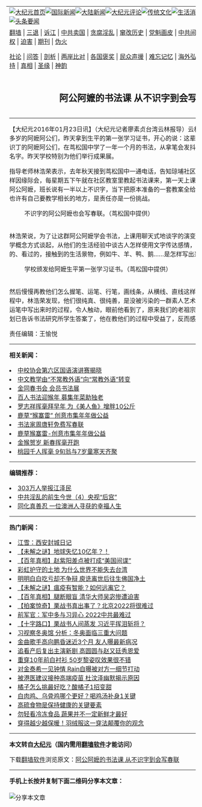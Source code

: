 <a name="1" id="1" target="_blank"></a><span id="1"></span>
<table align=center border="0"><tr><td colspan="2" VALIGN=TOP><a href="https://github.com/fkdnpz389/djy/blob/master/gb/nf1351518.md#1"><img src="https://raw.githubusercontent.com/fkdnpz389/www/master/t/djy/1.jpg" title="大纪元首页" alt="大纪元首页"></a><a href="https://github.com/fkdnpz389/djy/blob/master/gb/n24hr.md#1"><img src="https://raw.githubusercontent.com/fkdnpz389/www/master/t/djy/3.jpg" title="国际新闻" alt="国际新闻"></a><a href="https://github.com/fkdnpz389/djy/blob/master/gb/nsc413.md#1"><img src="https://raw.githubusercontent.com/fkdnpz389/www/master/t/djy/4.jpg" title="大陆新闻" alt="大陆新闻"></a><a href="https://github.com/fkdnpz389/djy/blob/master/gb/news392.md#1"><img src="https://raw.githubusercontent.com/fkdnpz389/www/master/t/djy/5.jpg" title="大纪元评论" alt="大纪元评论"></a><a href="https://github.com/fkdnpz389/djy/blob/master/gb/news2007.md#1"><img src="https://raw.githubusercontent.com/fkdnpz389/www/master/t/djy/6.jpg" title="传统文化" alt="传统文化"></a><a href="https://github.com/fkdnpz389/djy/blob/master/gb/news2008.md#1"><img src="https://raw.githubusercontent.com/fkdnpz389/www/master/t/djy/7.jpg" title="生活消费" alt="生活消费"></a><a href="https://github.com/fkdnpz389/djy/blob/master/gb/ncyule.md#1"><img src="https://raw.githubusercontent.com/fkdnpz389/www/master/t/djy/8.jpg" title="娱乐休闲" alt="娱乐休闲"></a><a href="https://github.com/fkdnpz389/djy/blob/master/gb/nsc1002.md#1"><img src="https://raw.githubusercontent.com/fkdnpz389/www/master/t/djy/9.jpg" title="健康" alt="健康"></a><a href="https://github.com/fkdnpz389/djy/blob/master/gb/nf6092.md#1"><img src="https://raw.githubusercontent.com/fkdnpz389/www/master/t/djy/10a.jpg" title="独家" alt="独家"></a><a href="https://github.com/fkdnpz389/djy/blob/master/gb/nf4514.md#1"><img src="https://raw.githubusercontent.com/fkdnpz389/www/master/t/djy/12a.jpg" title="头条要闻" alt="头条要闻"></a></td></tr>
<tr><td colspan="2" VALIGN=TOP><a target="_blank" href="https://github.com/fkdnpz389/www/blob/master/README.md?zsrh#1">翻墙</a> | <a target="_blank" href="https://github.com/fkdnpz389/djy/blob/master/gb/nf5657.md#1">三退</a> | <a target="_blank" href="https://github.com/fkdnpz389/djy/blob/master/gb/nf6124.md#1">诉江</a> | <a target="_blank" href="https://github.com/fkdnpz389/djy/blob/master/gb/nf1176117.md#1">中共卖国</a> | <a target="_blank" href="https://github.com/fkdnpz389/djy/blob/master/gb/nf5773.md#1">贪腐淫乱</a> | <a target="_blank" href="https://github.com/fkdnpz389/djy/blob/master/gb/nf1176115.md#1">窜改历史</a> | <a target="_blank" href="https://github.com/fkdnpz389/djy/blob/master/gb/nf1176107.md#1">党魁画皮</a> | <a target="_blank" href="https://github.com/fkdnpz389/djy/blob/master/gb/nf1320400.md#1">中共间谍</a> | <a target="_blank" href="https://github.com/fkdnpz389/djy/blob/master/gb/nf1176114.md#1">破坏传统</a> | <a target="_blank" href="https://github.com/fkdnpz389/ntdtv/blob/master/gb/prog447_1.md#1">恶贯满盈</a> | <a target="_blank" href="https://github.com/fkdnpz389/djy/blob/master/gb/ncid278.md#1">人权</a> | <a target="_blank" href="https://github.com/fkdnpz389/djy/blob/master/gb/nf1176111.md#1">迫害</a> | <a target="_blank" href="https://gitlab.com/szzdlab/mh-qikan/blob/master/README.md#1">期刊</a> | <a target="_blank" href="https://github.com/fkdnpz389/djy/blob/master/gb/nf5562.md#1">伪火</a></p><p><a target="_blank" href="https://github.com/fkdnpz389/djy/blob/master/gb/9p.md#1">社论</a> | <a target="_blank" href="https://github.com/fkdnpz389/djy/blob/master/gb/nf4378.md#1">问答</a> | <a target="_blank" href="https://github.com/fkdnpz389/djy/blob/master/gb/nf5792.md#1">剖析</a> | <a target="_blank" href="https://github.com/fkdnpz389/djy/blob/master/gb/nf5735.md#1">两岸比对</a> | <a target="_blank" href="https://github.com/fkdnpz389/djy/blob/master/gb/nf6119.md#1">各国褒奖</a> | <a target="_blank" href="https://github.com/fkdnpz389/djy/blob/master/gb/nf6120.md#1">民众声援</a> | <a target="_blank" href="https://github.com/fkdnpz389/djy/blob/master/gb/nf1188594.md#1">难忘记忆</a> | <a target="_blank" href="https://github.com/fkdnpz389/djy/blob/master/gb/nf3180.md#1">海外弘传</a> | <a target="_blank" href="https://github.com/fkdnpz389/djy/blob/master/gb/nf5410.md#1">万人上访</a> | <a target="_blank" href="https://github.com/fkdnpz389/www/blob/master/README.md?zsrh#1">平台首页</a> | <a target="_blank" href="https://github.com/fkdnpz389/djy/blob/master/gb/nf4386.md#1">支持</a> | <a target="_blank" href="https://github.com/fkdnpz389/djy/blob/master/gb/nf4389.md#1">真相</a> | <a target="_blank" href="https://github.com/fkdnpz389/djy/blob/master/gb/nf5790.md#1">圣缘</a> | <a target="_blank" href="https://github.com/fkdnpz389/djy/blob/master/gb/nf4786.md#1">神韵</a></td></tr>
<tr><td VALIGN=TOP width="626"><h2 align=center>阿公阿嬷的书法课 从不识字到会写春联</h2>

<h6></h6>
<hr>
<p>【大纪元2016年01月23日讯】（大纪元记者廖素贞台湾云林报导）云林水林琼埔社区的一群80多岁的阿嬷阿公们，昨天拿到生平的第一张学习证书，开心的说：这辈子没有遗憾了。这群目不识丁的阿嬷阿公们，在茑松国中学了一年一个月的书法，从拿笔会发抖，到会<ahref="https://github.com/fkdnpz389/djy/blob/master/gb/tag/%E5%86%99%E6%98%A5%E8%81%94.md#1">写春联</a>，写自己的名字。昨天学校特别为他们举行成果展。</p>
<p>指导老师林浩荣表示，去年秋天接到茑松国中一通电话，告知琼埔社区需要一位书法老师，便这样因缘际会，每星期五下午就在社区教室里教起书法课来，第一天上课发现学生都是有些岁数的阿公阿嬷，班长说有一半以上不识字，当下把原本准备的一套教案全给打翻了。凡事不是偶然，也许有自己要教学相长的地方，是责任亦是一份挑战。<br />
	<figure id="attachment_5898966" aria-describedby="caption-attachment-5898966" style="width: 600px" class="wp-caption aligncenter"><ahref=" https://i.epochtimes.com/assets/uploads/2016/01/1601230845592357-600x450.jpg" target="_blank" rel="noreferrer noopener"></a><figcaption id="caption-attachment-5898966" class="wp-caption-text">不识字的阿公阿嬷也会<ahref="https://github.com/fkdnpz389/djy/blob/master/gb/tag/%E5%86%99%E6%98%A5%E8%81%94.md#1">写春联</a>。（茑松国中提供）</figcaption></figure><br />林浩荣说，为了让这群阿公阿嬷学会书法，上课用聊天式地谈字的演变、理论及用笔、用色、美学概念方式谈起，从他们的生活经验中谈古人怎样使用文字传达感情，让他们从生活上使用过的、看过的，接触到的生活景物，例如牛、羊、鸭、鹅……是怎样写出来的。<br />
	<figure id="attachment_5898969" aria-describedby="caption-attachment-5898969" style="width: 600px" class="wp-caption aligncenter"><ahref=" https://i.epochtimes.com/assets/uploads/2016/01/1601230846112357-600x400.jpg" target="_blank" rel="noreferrer noopener"></a><figcaption id="caption-attachment-5898969" class="wp-caption-text">学校颁发给阿嬷生平第一张学习证书。（茑松国中提供）</figcaption></figure><br />然后慢慢再教他们怎么握笔、运笔、行笔，画线条，从横线、直线这样一点一滴的教，在教学过程中，林浩荣发现，他们很纯真、很纯善，是没被污染的一群素人艺术家，从他们用笔、握笔、运笔中写出来时的过程，令人触动，眼前他看到了，原来我们的老祖宗是这样握笔运笔的，那一划已告诉书法研究所学生答案了，他在教他们的过程中受益了，反而感恩、感谢他们的创举。</p>
<p>责任编辑：王愉悦</p>

<hr>


<strong>相关新闻：</strong>
<li><a href="https://github.com/fkdnpz389/djy/blob/master/gb/15/3/9/n4383120.md#1">中校协会第六区国语演讲赛揭晓</a></li>
<li><a href="https://github.com/fkdnpz389/djy/blob/master/gb/15/5/25/n4442235.md#1">中文教学由“不常教外语”向“常教外语”转变</a></li>
<li><a href="https://github.com/fkdnpz389/djy/blob/master/gb/15/9/11/n4525508.md#1">金同春书会 会员书法展</a></li>
<li><a href="https://github.com/fkdnpz389/djy/blob/master/gb/16/1/5/n4609561.md#1">百人书法迎猴年 募集年菜助独老</a></li>
<li><a href="https://github.com/fkdnpz389/djy/blob/master/gb/16/1/10/n4613327.md#1">罗志祥挥毫拜早年 为《美人鱼》增胖10公斤</a></li>
<li><a href="https://github.com/fkdnpz389/djy/blob/master/gb/16/1/12/n4614961.md#1">鹿草“猴塞雷” 创意市集年年做公益</a></li>
<li><a href="https://github.com/fkdnpz389/djy/blob/master/gb/16/1/13/n4615390.md#1">书法家周唐轩免费写春联</a></li>
<li><a href="https://github.com/fkdnpz389/djy/blob/master/gb/16/1/13/n4615909.md#1">鹿草猴塞雷-创意市集年年做公益</a></li>
<li><a href="https://github.com/fkdnpz389/djy/blob/master/gb/16/1/19/n4620632.md#1">金猴贺岁 新春挥毫开跑</a></li>
<li><a href="https://github.com/fkdnpz389/djy/blob/master/gb/16/1/23/n4623889.md#1">桃园千人挥毫  9旬翁与7岁童寒天齐聚</a></li>
<hr>


<strong>编辑推荐：</strong>
<li><a href="https://github.com/upjkzu3674/djy/blob/master/gb/18/12/9/n10900044.md?dfh#1" target="_blank">303万人举报江泽民</a></li><li><a href="https://github.com/tsiac2612/djy/blob/master/gb/18/3/21/n10237420.md#1" target="_blank">中共淫乱的前生今世（4）央视“后宫”</a></li><li><a href="https://github.com/tsiac2612/djy/blob/master/gb/18/12/17/n10916061.md#1" target="_blank">同化真善忍 一位澳洲人寻获的幸福人生</a></li>
<hr>

<strong>热门新闻：</strong>
<li><a href="https://github.com/fkdnpz389/djy/blob/master/gb/22/1/4/n13481009.md#1">江雪：西安封城日记</a></li>
<li><a href="https://github.com/fkdnpz389/djy/blob/master/gb/22/1/3/n13477735.md#1">【未解之谜】地球失忆10亿年？！</a></li>
<li><a href="https://github.com/fkdnpz389/djy/blob/master/gb/21/12/30/n13470511.md#1">【百年真相】赵紫阳差点被打成“美国间谍”</a></li>
<li><a href="https://github.com/fkdnpz389/djy/blob/master/gb/22/1/2/n13476849.md#1">彩虹护守的土地 为什么世界不能失去台湾</a></li>
<li><a href="https://github.com/fkdnpz389/djy/blob/master/gb/21/12/30/n13470204.md#1">明明白白吃亏却不争辩 庾诜离世后往生佛国净土</a></li>
<li><a href="https://github.com/fkdnpz389/djy/blob/master/gb/21/12/30/n13470138.md#1">【未解之谜】瘟疫有智能？如何远离它？</a></li>
<li><a href="https://github.com/fkdnpz389/djy/blob/master/gb/21/12/28/n13464970.md#1">【百年真相】腿断眼盲 清华大师吴宓惨遭迫害</a></li>
<li><a href="https://github.com/fkdnpz389/djy/blob/master/gb/22/1/7/n13488862.md#1">【拍案惊奇】栗战书真出事了？北京2022将很难过</a></li>
<li><a href="https://github.com/fkdnpz389/djy/blob/master/gb/22/1/5/n13483274.md#1">前军官：军中多与习异心 2022中共最难过</a></li>
<li><a href="https://github.com/fkdnpz389/djy/blob/master/gb/22/1/6/n13486673.md#1">【十字路口】栗战书人间蒸发 习近平挥泪斩将？</a></li>
<li><a href="https://github.com/fkdnpz389/djy/blob/master/gb/22/1/6/n13485981.md#1">习视察冬奥馆 分析：冬奥面临三重大问题</a></li>
<li><a href="https://github.com/fkdnpz389/djy/blob/master/gb/22/1/6/n13487061.md#1">金曲歌手高向鹏昏迷近3个月 友人曝最新病况</a></li>
<li><a href="https://github.com/fkdnpz389/djy/blob/master/gb/22/1/5/n13484528.md#1">追看产后复出主演新剧 高圆圆与赵又廷秀恩爱</a></li>
<li><a href="https://github.com/fkdnpz389/djy/blob/master/gb/22/1/5/n13484744.md#1">重穿10年前白衬衫 50岁黎姿叹效果很不错</a></li>
<li><a href="https://github.com/fkdnpz389/djy/blob/master/gb/22/1/4/n13482027.md#1">对金泰希一见钟情 Rain自曝被对方一细节打动</a></li>
<li><a href="https://github.com/fkdnpz389/djy/blob/master/gb/22/1/6/n13487185.md#1">被港医建议接种高端疫苗 杜汶泽幽默揭示原因</a></li>
<li><a href="https://github.com/fkdnpz389/djy/blob/master/gb/22/1/4/n13480406.md#1">橘子怎么挑最好吃？酸橘子1招变甜</a></li>
<li><a href="https://github.com/fkdnpz389/djy/blob/master/gb/22/1/5/n13482515.md#1">白肉鸡、乌骨鸡哪个更好？喝鸡汤补身1关键</a></li>
<li><a href="https://github.com/fkdnpz389/djy/blob/master/gb/22/1/6/n13486390.md#1">高硫食物是保持健康的关键要素</a></li>
<li><a href="https://github.com/fkdnpz389/djy/blob/master/gb/22/1/5/n13483766.md#1">勿轻看冷冻食品 蔬果并不一定新鲜才最好</a></li>
<li><a href="https://github.com/fkdnpz389/djy/blob/master/gb/22/1/3/n13477743.md#1">穿得越少越保暖！羽绒服这一穿法颠覆你的观念</a></li>
<hr>

<strong>本文转自<a href="https://www.epochtimes.com">大纪元</a>（国内需用<a href="https://github.com/fkdnpz389/www/blob/master/README.md#8">翻墙软件</a>才能访问）</strong><p>下载<a href="https://github.com/fkdnpz389/www/blob/master/README.md#8">翻墙软件</a>浏览原文：<a href="https://www.epochtimes.com/gb/16/1/23/n4624109.htm">阿公阿嬷的书法课 从不识字到会写春联</a></p><hr>

<strong>手机上长按并复制下面二维码分享本文章：</strong><br><br><img src="https://chart.apis.google.com/chart?cht=qr&chs=240x240&choe=UTF-8&chld=M|2&chl=https://github.com/fkdnpz389/djy/blob/master/gb/16/1/23/n4624109.md%231" title="分享本文章"></td><td VALIGN=TOP><a href="https://github.com/fkdnpz389/djy/blob/master/gb/16/1/21/n4622075.md?dfh#1" target="_blank"><img src="https://raw.githubusercontent.com/fkdnpz389/djy/master/gb/300/wei-f1.jpg" title="中共的伪火骗局"  alt="中共的伪火骗局"></a><br><a href="https://github.com/fkdnpz389/www/blob/master/README.md?dfh#9" target="_blank"><img src="https://raw.githubusercontent.com/fkdnpz389/djy/master/gb/300/yong-h.jpg" title="永恒的见证"  alt="永恒的见证"></a><br><a href="https://github.com/fkdnpz389/djy/blob/master/gb/13/9/29/n3974789.md?dfh#1" target="_blank"><img src="https://raw.githubusercontent.com/fkdnpz389/djy/master/gb/300/shang-lnz.jpg" title="善良女子被中共投男牢"  alt="善良女子被中共投男牢"></a><br><a href="https://github.com/fkdnpz389/djy/blob/master/gb/16/3/16/n4663449.md?dfh#1" target="_blank"><img src="https://raw.githubusercontent.com/fkdnpz389/djy/master/gb/300/huo-z3.jpg" title="警卫目击活摘器官"  alt="警卫目击活摘器官"></a><br><a href="https://github.com/fkdnpz389/djy/blob/master/gb/16/8/7/n8177641.md?dfh#1" target="_blank"><img src="https://raw.githubusercontent.com/fkdnpz389/djy/master/gb/300/huo-z4.jpg" title="证人描述活摘恐怖"  alt="证人描述活摘恐怖"></a><br><a href="https://github.com/fkdnpz389/djy/blob/master/gb/10/4/19/n2881569.md?dfh#1" target="_blank"><img src="https://raw.githubusercontent.com/fkdnpz389/djy/master/gb/300/huo-z1.jpg" title="揭开活摘器官黑幕"  alt="揭开活摘器官黑幕"></a><br><a href="https://github.com/fkdnpz389/djy/blob/master/gb/10/11/7/n3077476.md?dfh#1" target="_blank"><img src="https://raw.githubusercontent.com/fkdnpz389/djy/master/gb/300/ma-ks.jpg" title="马克思的成魔之路"  alt="马克思的成魔之路"></a><br><a href="https://github.com/fkdnpz389/djy/blob/master/gb/14/6/9/n4173977.md?dfh#1" target="_blank"><img src="https://raw.githubusercontent.com/fkdnpz389/djy/master/gb/300/chang-zs.jpg" title="藏字石 蕴天机"  alt="藏字石 蕴天机"></a><br><a href="https://github.com/fkdnpz389/djy/blob/master/gb/18/5/10/n10381511.md?dfh#1" target="_blank"><img src="https://raw.githubusercontent.com/fkdnpz389/djy/master/gb/300/st1.jpg" title="关注三亿人三退"  alt="关注三亿人三退"></a><br><a href="https://github.com/fkdnpz389/djy/blob/master/gb/18/3/21/n10237682.md?dfh#1" target="_blank"><img src="https://raw.githubusercontent.com/fkdnpz389/djy/master/gb/300/jie-t.jpg" title="解体中共复兴中华"  alt="解体中共复兴中华"></a><br><a href="https://github.com/fkdnpz389/djy/blob/master/gb/9/2/9/n2422991.md?dfh#1" target="_blank"><img src="https://raw.githubusercontent.com/fkdnpz389/djy/master/gb/300/gao-zs.jpg" title="中共迫害良心律师"  alt="中共迫害良心律师"></a><br><a href="https://github.com/fkdnpz389/djy/blob/master/gb/18/12/9/n10900044.md?dfh#1" target="_blank"><img src="https://raw.githubusercontent.com/fkdnpz389/djy/master/gb/300/sj1.jpg" title="三百多万人举报江泽民"  alt="三百多万人举报江泽民"></a><br><a href="https://github.com/fkdnpz389/djy/blob/master/gb/18/8/28/n10672014.md?dfh#1" target="_blank"><img src="https://raw.githubusercontent.com/fkdnpz389/djy/master/gb/300/sj2.jpg" title="这些官员为何起诉江泽民"  alt="这些官员为何起诉江泽民"></a><br><a href="https://github.com/fkdnpz389/djy/blob/master/gb/8/12/18/n2367165.md?dfh#1" target="_blank"><img src="https://raw.githubusercontent.com/fkdnpz389/djy/master/gb/300/liangan.jpg" title="海峡两岸的强烈对比"  alt="海峡两岸的强烈对比"></a><br><a href="https://github.com/fkdnpz389/djy/blob/master/gb/15/12/10/n4593139.md?dfh#1" target="_blank"><img src="https://raw.githubusercontent.com/fkdnpz389/djy/master/gb/300/jia-ndzl.jpg" title="加拿大总理的贺信"  alt="加拿大总理的贺信"></a><br><a href="https://github.com/fkdnpz389/djy/blob/master/gb/11/6/17/n3289382.md?dfh#1" target="_blank"><img src="https://raw.githubusercontent.com/fkdnpz389/djy/master/gb/300/xiao-wd.jpg" title="探寻真相兼听则明"  alt="探寻真相兼听则明"></a><br><a href="https://github.com/fkdnpz389/djy/blob/master/gb/18/10/27/n10812623.md?dfh#1" target="_blank"><img src="https://raw.githubusercontent.com/fkdnpz389/djy/master/gb/300/yindu.jpg" title="印度媒体报道东方"  alt="印度媒体报道东方"></a><br><a href="https://github.com/fkdnpz389/djy/blob/master/gb/18/6/9/n10469652.md?dfh#1" target="_blank"><img src="https://raw.githubusercontent.com/fkdnpz389/djy/master/gb/300/xie-j.jpg" title="不一样的海外校园"  alt="不一样的海外校园"></a><br><a href="https://github.com/fkdnpz389/djy/blob/master/gb/7/4/5/n1669415.md?dfh#1" target="_blank"><img src="https://raw.githubusercontent.com/fkdnpz389/djy/master/gb/300/li-up.jpg" title="从大师到徒弟的传奇"  alt="从大师到徒弟的传奇"></a><br><a href="https://github.com/fkdnpz389/djy/blob/master/gb/17/5/26/n9191512.md?dfh#1" target="_blank"><img src="https://raw.githubusercontent.com/fkdnpz389/djy/master/gb/300/zfl2.jpg" title="亿万人与东方一本奇书"  alt="亿万人与东方一本奇书"></a><br><a href="https://github.com/fkdnpz389/djy/blob/master/gb/13/11/27/n4020290.md?dfh#1" target="_blank"><img src="https://raw.githubusercontent.com/fkdnpz389/djy/master/gb/300/zhen-h.jpg" title="大陆见不到的震撼场面"  alt="大陆见不到的震撼场面"></a><br><a href="https://github.com/fkdnpz389/djy/blob/master/gb/15/7/17/n4482910.md?dfh#1" target="_blank"><img src="https://raw.githubusercontent.com/fkdnpz389/djy/master/gb/300/dalu-sk.jpg" title="人心向善 大陆当初盛况"  alt="人心向善 大陆当初盛况"></a><br><a href="https://github.com/fkdnpz389/djy/blob/master/gb/19/1/5/n10955468.md?dfh#1" target="_blank"><img src="https://raw.githubusercontent.com/fkdnpz389/djy/master/gb/300/zfl1.jpg" title="追寻真理 这书讲什么"  alt="追寻真理 这书讲什么"></a><br><a href="https://github.com/fkdnpz389/www/blob/master/README.md?dfh#1" target="_blank"><img src="https://raw.githubusercontent.com/fkdnpz389/djy/master/gb/300/fq1.jpg" title="下载免费翻墙软件"  alt="下载免费翻墙软件"></a><br></td></tr></table>
